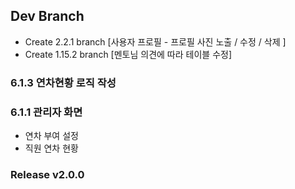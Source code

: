 ## Dev Branch 
- Create 2.2.1 branch [사용자 프로필 - 프로필 사진 노출 / 수정 / 삭제 ]
- Create 1.15.2 branch [멘토님 의견에 따라 테이블 수정]

### 6.1.3 연차현황 로직 작성

### 6.1.1 관리자 화면
- 연차 부여 설정
- 직원 연차 현황 

### Release v2.0.0
